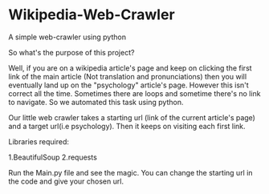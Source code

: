 # Wikipedia-Web-Crawler
A simple web-crawler using python

So what's the purpose of this project?

Well, if you are on a wikipedia article's page and keep on clicking the first link of the main article
(Not translation and pronunciations) then you will eventually land up on the "psychology" article's page. 
However this isn't correct all the time. Sometimes there are loops and sometime there's no link to
navigate. So we automated this task using python.

Our little web crawler takes a starting url (link of the current article's page) and a target url(i.e psychology).
Then it keeps on visiting each first link.

Libraries required:

1.BeautifulSoup
2.requests

Run the Main.py file and see the magic. You can change the starting url in the code and give your chosen url.

